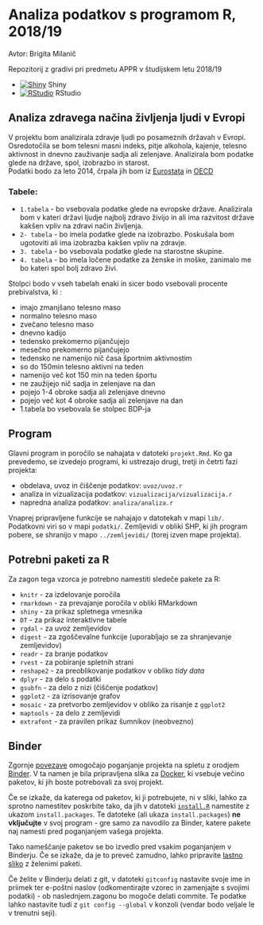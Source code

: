 # Analiza podatkov s programom R, 2018/19
Avtor: Brigita Milanič

Repozitorij z gradivi pri predmetu APPR v študijskem letu 2018/19

* [![Shiny](http://mybinder.org/badge.svg)](http://beta.mybinder.org/v2/gh/MBrigita/APPR-2018-19/master?urlpath=shiny/APPR-2018-19/projekt.Rmd) Shiny
* [![RStudio](http://mybinder.org/badge.svg)](http://beta.mybinder.org/v2/gh/MBrigita/APPR-2018-19/master?urlpath=rstudio) RStudio

## Analiza zdravega načina življenja ljudi v Evropi

V projektu bom analizirala zdravje ljudi po posameznih državah v Evropi. Osredotočila se bom telesni masni indeks, pitje alkohola, kajenje, telesno aktivnost in dnevno zauživanje sadja ali zelenjave. Analizirala bom podatke glede na države, spol, izobrazbo in starost.  
Podatki bodo za leto 2014, črpala jih bom iz [Eurostata](https://ec.europa.eu/eurostat/data/database) in [OECD](https://stats.oecd.org/Index.aspx?DataSetCode=HEALTH_LVNG) 

### Tabele:
* `1.tabela` - bo vsebovala podatke glede na evropske države. Analizirala bom v kateri državi ljudje najbolj zdravo živijo in ali ima razvitost države kakšen vpliv na zdravi način življenja.
* `2- tabela` - bo imela podatke glede na izobrazbo. Poskušala bom ugotoviti ali ima izobrazba kakšen vpliv na zdravje.
* `3. tabela` - bo vsebovala podatke glede na starostne skupine. 
* `4. tabela` - bo imela ločene podatke za ženske in moške, zanimalo me bo kateri spol bolj zdravo živi.

Stolpci bodo v vseh tabelah enaki in sicer bodo vsebovali procente prebivalstva, ki :

* imajo zmanjšano telesno maso
* normalno telesno maso
* zvečano telesno maso
* dnevno kadijo
* tedensko prekomerno pijančujejo 
* mesečno prekomerno pijančujejo
* tedensko ne namenijo nič časa športnim aktivnostim
* so do 150min telesno aktivni na teden
* namenijo več kot 150 min na teden športu
* ne zaužijejo nič sadja in zelenjave na dan
* pojejo 1-4 obroke sadja ali zelenjave dnevno
* pojejo več kot 4 obroke sadja ali zelenjave na dan
* 1.tabela bo vsebovala še stolpec BDP-ja





## Program

Glavni program in poročilo se nahajata v datoteki `projekt.Rmd`.
Ko ga prevedemo, se izvedejo programi, ki ustrezajo drugi, tretji in četrti fazi projekta:

* obdelava, uvoz in čiščenje podatkov: `uvoz/uvoz.r`
* analiza in vizualizacija podatkov: `vizualizacija/vizualizacija.r`
* napredna analiza podatkov: `analiza/analiza.r`

Vnaprej pripravljene funkcije se nahajajo v datotekah v mapi `lib/`.
Podatkovni viri so v mapi `podatki/`.
Zemljevidi v obliki SHP, ki jih program pobere,
se shranijo v mapo `../zemljevidi/` (torej izven mape projekta).

## Potrebni paketi za R

Za zagon tega vzorca je potrebno namestiti sledeče pakete za R:

* `knitr` - za izdelovanje poročila
* `rmarkdown` - za prevajanje poročila v obliki RMarkdown
* `shiny` - za prikaz spletnega vmesnika
* `DT` - za prikaz interaktivne tabele
* `rgdal` - za uvoz zemljevidov
* `digest` - za zgoščevalne funkcije (uporabljajo se za shranjevanje zemljevidov)
* `readr` - za branje podatkov
* `rvest` - za pobiranje spletnih strani
* `reshape2` - za preoblikovanje podatkov v obliko *tidy data*
* `dplyr` - za delo s podatki
* `gsubfn` - za delo z nizi (čiščenje podatkov)
* `ggplot2` - za izrisovanje grafov
* `mosaic` - za pretvorbo zemljevidov v obliko za risanje z `ggplot2`
* `maptools` - za delo z zemljevidi
* `extrafont` - za pravilen prikaz šumnikov (neobvezno)

## Binder

Zgornje [povezave](#analiza-podatkov-s-programom-r-201819)
omogočajo poganjanje projekta na spletu z orodjem [Binder](https://mybinder.org/).
V ta namen je bila pripravljena slika za [Docker](https://www.docker.com/),
ki vsebuje večino paketov, ki jih boste potrebovali za svoj projekt.

Če se izkaže, da katerega od paketov, ki ji potrebujete, ni v sliki,
lahko za sprotno namestitev poskrbite tako,
da jih v datoteki [`install.R`](install.R) namestite z ukazom `install.packages`.
Te datoteke (ali ukaza `install.packages`) **ne vključujte** v svoj program -
gre samo za navodilo za Binder, katere pakete naj namesti pred poganjanjem vašega projekta.

Tako nameščanje paketov se bo izvedlo pred vsakim poganjanjem v Binderju.
Če se izkaže, da je to preveč zamudno,
lahko pripravite [lastno sliko](https://github.com/jaanos/APPR-docker) z želenimi paketi.

Če želite v Binderju delati z git,
v datoteki `gitconfig` nastavite svoje ime in priimek ter e-poštni naslov
(odkomentirajte vzorec in zamenjajte s svojimi podatki) -
ob naslednjem.zagonu bo mogoče delati commite.
Te podatke lahko nastavite tudi z `git config --global` v konzoli
(vendar bodo veljale le v trenutni seji).
